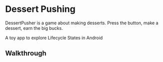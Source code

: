 # Dessert Pushing

DessertPusher is a game about making desserts. Press the button, make a dessert, earn the big bucks.

A toy app to explore Lifecycle States in Android

## Walkthrough
